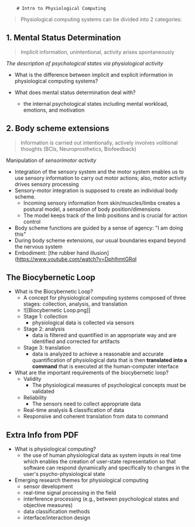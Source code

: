 		# Intro to Physiological Computing
> Physiological computing systems can be divided into 2 categories:
## 1. Mental Status Determination
> Implicit information, unintentional, activity arises spontaneously

*The description of psychological states via physiological activity*
- What is the difference between implicit and explicit information in physiological computing systems?

- What does mental status determination deal with?
	- the internal psychological states including mental workload, emotions, and motivation

## 2. Body scheme extensions
> Information is carried out intentionally, actively involves volitional thoughts (BCIs, Neuroprosthetics, Biofeedback)

Manipulation of *sensorimotor activity*
- Integration of the sensory system and the motor system enables us to use sensory information to carry out motor actions; also, motor activity drives sensory processing
- Sensory-motor integration is supposed to create an individual body scheme.
	- Incoming sensory information from skin/muscles/limbs creates a postural model, a sensation of body position/dimensions
	- The model keeps track of the limb positions and is crucial for action control
- Body scheme functions are guided by a sense of agency: "I am doing this"
- During body scheme extensions, our usual boundaries expand beyond the nervous system
- Embodiment: [the rubber hand illusion](https://www.youtube.com/watch?v=DphlhmtGRqI

## The Biocybernetic Loop
- What is the Biocybernetic Loop?
	- A concept for physiological computing systems composed of three stages: collection, analysis, and translation
	- ![[Biocybernetic Loop.png]]
	- Stage 1: collection
		- physiological data is collected via sensors
	- Stage 2: analysis
		- data is filtered and quantified in an appropriate way and are identified and corrected for artifacts
	- Stage 3: translation
		- data is analyzed to achieve a reasonable and accurate quantification of physiological data that is then **translated into a command** that is executed at the human-computer interface
- What are the important requirements of the biocybernetic loop?
	- Validity
		- The physiological measures of psychological concepts must be validated
	- Reliability
		- The sensors need to collect appropriate data
	- Real-time analysis & classification of data
	- Responsive and coherent translation from data to command

## Extra Info from PDF
- What is physiological computing?
	- the use of human physiological data as system inputs in real time which enables the creation of user-state representation so that software can respond dynamically and specifically to changes in the user's psycho-physiological state
- Emerging research themes for physiological computing
	- sensor development
	- real-time signal processing in the field
	- interference processing (e.g., between psychological states and objective measures)
	- data classification methods
	- interface/interaction design
